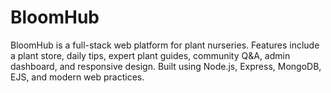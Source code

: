 # BloomHub
BloomHub is a full-stack web platform for plant nurseries. Features include a plant store, daily tips, expert plant guides, community Q&amp;A, admin dashboard, and responsive design. Built using Node.js, Express, MongoDB, EJS, and modern web practices.
